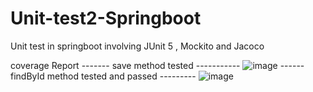 # Unit-test2-Springboot
Unit test in springboot involving JUnit 5 , Mockito and Jacoco

coverage Report 
------- save method  tested  -----------
![image](https://github.com/MartinCantillo/Unit-test-Springboot/assets/99986308/78da6360-f9c6-459c-811a-226418a7ebbf)
------ findById method tested and passed ---------
![image](https://github.com/MartinCantillo/Unit-test2-Springboot/assets/99986308/7a5834e9-ec4d-4905-9ba2-66f49b66c684)

